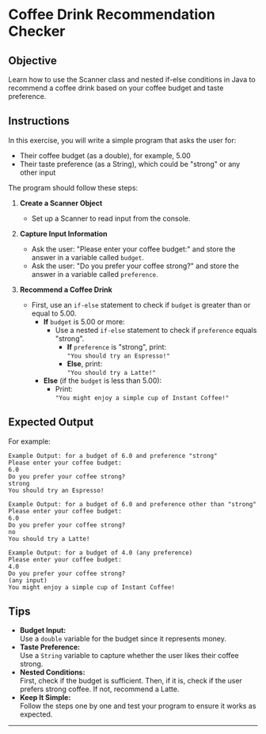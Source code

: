 # Coffee Drink Recommendation Checker

## Objective
Learn how to use the Scanner class and nested if-else conditions in Java to recommend a coffee drink based on your coffee budget and taste preference.

## Instructions

In this exercise, you will write a simple program that asks the user for:
- Their coffee budget (as a double), for example, 5.00
- Their taste preference (as a String), which could be "strong" or any other input

The program should follow these steps:

1. **Create a Scanner Object**
    - Set up a Scanner to read input from the console.

2. **Capture Input Information**
    - Ask the user: "Please enter your coffee budget:" and store the answer in a variable called `budget`.
    - Ask the user: "Do you prefer your coffee strong?" and store the answer in a variable called `preference`.

3. **Recommend a Coffee Drink**
    - First, use an `if-else` statement to check if `budget` is greater than or equal to 5.00.
        - **If** `budget` is 5.00 or more:
            - Use a nested `if-else` statement to check if `preference` equals "strong".
                - **If** `preference` is "strong", print:  
                  `"You should try an Espresso!"`
                - **Else**, print:  
                  `"You should try a Latte!"`
        - **Else** (if the `budget` is less than 5.00):
            - Print:  
              `"You might enjoy a simple cup of Instant Coffee!"`

## Expected Output

For example:

```
Example Output: for a budget of 6.0 and preference "strong"
Please enter your coffee budget:
6.0
Do you prefer your coffee strong?
strong
You should try an Espresso!
```

```
Example Output: for a budget of 6.0 and preference other than "strong"
Please enter your coffee budget:
6.0
Do you prefer your coffee strong?
no
You should try a Latte!
```

```
Example Output: for a budget of 4.0 (any preference)
Please enter your coffee budget:
4.0
Do you prefer your coffee strong?
(any input)
You might enjoy a simple cup of Instant Coffee!
```

## Tips
- **Budget Input:**  
  Use a `double` variable for the budget since it represents money.
- **Taste Preference:**  
  Use a `String` variable to capture whether the user likes their coffee strong.
- **Nested Conditions:**  
  First, check if the budget is sufficient. Then, if it is, check if the user prefers strong coffee. If not, recommend a Latte.
- **Keep It Simple:**  
  Follow the steps one by one and test your program to ensure it works as expected.

---